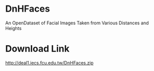 # DnHFaces
An OpenDataset of Facial Images Taken from Various Distances and Heights
# Download Link
http://deal1.iecs.fcu.edu.tw/DnHFaces.zip
